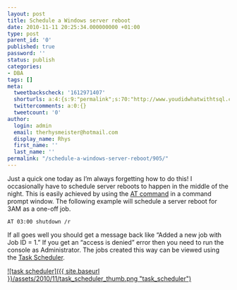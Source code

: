 ```yaml
---
layout: post
title: Schedule a Windows server reboot
date: 2010-11-11 20:25:34.000000000 +01:00
type: post
parent_id: '0'
published: true
password: ''
status: publish
categories:
- DBA
tags: []
meta:
  tweetbackscheck: '1612971407'
  shorturls: a:4:{s:9:"permalink";s:70:"http://www.youdidwhatwithtsql.com/schedule-a-windows-server-reboot/905";s:7:"tinyurl";s:26:"http://tinyurl.com/238d9se";s:4:"isgd";s:18:"http://is.gd/gWJSH";s:5:"bitly";s:20:"http://bit.ly/aRm8Bm";}
  twittercomments: a:0:{}
  tweetcount: '0'
author:
  login: admin
  email: therhysmeister@hotmail.com
  display_name: Rhys
  first_name: ''
  last_name: ''
permalink: "/schedule-a-windows-server-reboot/905/"
---
```

Just a quick one today as I’m always forgetting how to do this! I occasionally have to schedule server reboots to happen in the middle of the night. This is easily achieved by using the [AT command](http://support.microsoft.com/kb/313565) in a command prompt window. The following example will schedule a server reboot for 3AM as a one-off job.

```
AT 03:00 shutdown /r
```

If all goes well you should get a message back like “Added a new job with Job ID = 1.” If you get an “access is denied” error then you need to run the console as Administrator. The jobs created this way can be viewed using the [Task Scheduler](http://en.wikipedia.org/wiki/Task_Scheduler "Windows 7 Task Scheduler").

[![task scheduler]({{ site.baseurl }}/assets/2010/11/task_scheduler_thumb.png "task\_scheduler")](http://www.youdidwhatwithtsql.com/wp-content/uploads/2010/11/task_scheduler.png)

